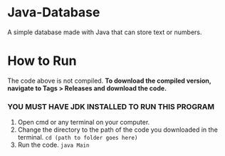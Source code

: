 # Java-Database
A simple database made with Java that can store text or numbers.
# How to Run
The code above is not compiled. **To download the compiled version, navigate to Tags > Releases and download the code.**

### YOU MUST HAVE JDK INSTALLED TO RUN THIS PROGRAM
1. Open cmd or any terminal on your computer.
2. Change the directory to the path of the code you downloaded in the terminal.
```cd (path to folder goes here)```
3. Run the code.
```java Main```
